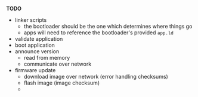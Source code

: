 **TODO**

* linker scripts
    * the bootloader should be the one which determines where things go
    * apps will need to reference the bootloader's provided `app.ld`
* validate application
* boot application
* announce version
    * read from memory
    * communicate over network
* firmware update
    * download image over network (error handling checksums)
    * flash image (image checksum)
    * 
    